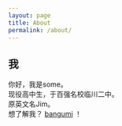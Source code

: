 ```yaml
---
layout: page
title: About
permalink: /about/
---
```


## 我
你好，我是some。  
现役高中生，于百强名校临川二中。  
原英文名Jim。  
想了解我？
[bangumi](https://chii.in/user/some) ！



